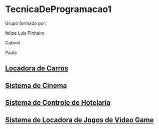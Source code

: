 # TecnicaDeProgramacao1

Grupo formado por:

felipe Luís Pinheiro

Gabriel 

Paula 

## [Locadora de Carros](SistemaDeControleDeLocadoraDeCarros/README.md)
## [Sistema de Cinema](SistemaDeControleDeCinema/README.md)
## [Sistema de Controle de Hotelaria](SistemaDeControleDeHotelaria/README.md)
## [Sistema de Locadora de Jogos de Video Game](SistemaDeControleDeLocadoraDeJogos/README.md)

